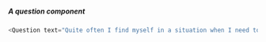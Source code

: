 ##### A question component

```js
<Question text="Quite often I find myself in a situation when I need to rebase my local feature branch containing the latest code against the master"/>
```